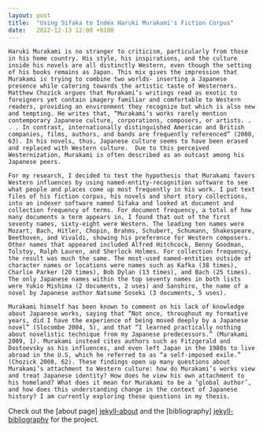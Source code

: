 ```yaml
---
layout: post
title:  "Using Sifaka to Index Haruki Murakami's Fiction Corpus"
date:   2022-12-13 12:00 +0100
---
```

	Haruki Murakami is no stranger to criticism, particularly from those in his home country. His style, his inspirations, and the culture inside his novels are all distinctly Western, even though the setting of his books remains as Japan. This mix gives the impression that Murakami is trying to combine two worlds- inserting a Japanese presence while catering towards the artistic taste of Westerners. Matthew Chozick argues that Murakami’s writings read as exotic to foreigners yet contain imagery familiar and comfortable to Western readers, providing an environment they recognize but which is also new and tempting. He writes that, “Murakami’s works rarely mention contemporary Japanese culture, corporations, composers, or artists. . . . In contrast, internationally distinguished American and British companies, films, authors, and bands are frequently referenced” (2008, 63). In his novels, thus, Japanese culture seems to have been erased and replaced with Western culture.  Due to this perceived Westernization, Murakami is often described as an outcast among his Japanese peers. 
	
	For my research, I decided to test the hypothesis that Murakami favors Western influences by using named-entity-recognition software to see what people and places come up most frequently in his work. I put text files of his fiction corpus, his novels and short story collections, into an indexer software named Sifaka and looked at document and collection frequency of terms. For document frequency, a total of how many documents a term appears in, I found that out of the first seventy names, sixty-eight were Western. The leading ten names were Mozart, Bach, Hitler, Chopin, Brahms, Schubert, Schumann, Shakespeare, Beethoven, and Vivaldi, showing his preference for Western composers. Other names that appeared included Alfred Hitchcock, Benny Goodman, Tolstoy, Ralph Lauren, and Sherlock Holmes. For collection frequency, the result was much the same. The most-used named-entities outside of character names or locations were names such as Kafka (38 times), Charlie Parker (20 times), Bob Dylan (13 times), and Bach (25 times).  The only Japanese names within the top seventy names in both lists were Yukio Mishima (2 documents, 2 uses) and Sanshiro, the name of a novel by Japanese author Natsume Soseki (3 documents, 5 uses). 
	
	Murakami himself has been known to comment on his lack of knowledge about Japanese works, saying that “Not once, throughout my formative years, did I have the experience of being moved deeply by a Japanese novel” (Slocombe 2004, 5), and that “I learned practically nothing about novelistic technique from my Japanese predecessors.” (Murakami 2009, 1). Murakami instead cites authors such as Fitzgerald and Dostoevsky as his influences, and even left Japan in the 1980s to live abroad in the U.S, which he referred to as “a self-imposed exile.” (Chozick 2008, 62). These findings open up many questions about Murakami’s attachment to Western culture: how do Murakami’s works view and treat Japanese identity? How does he view his own attachment to his homeland? What does it mean for Murakami to be a ‘global author’, and how does this understanding change in the context of Japanese history? I am currently exploring these questions in my thesis. 


Check out the [about page] [jekyll-about] and the [bibliography] [jekyll-bibliography] for the project.

[jekyll-about]: https://cvaughan12.github.io/cpvaughan7/about/
[jekyll-bibliography]: https://cvaughan12.github.io/cpvaughan7/bibliography/